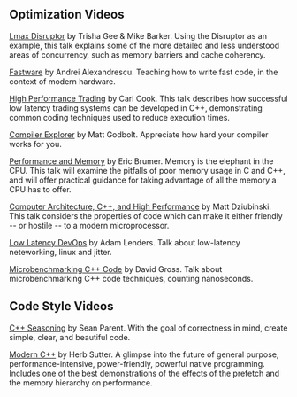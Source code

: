 ## Optimization Videos

[Lmax Disruptor](https://www.youtube.com/watch?v=DCdGlxBbKU4) by Trisha Gee & Mike Barker.  Using the Disruptor as an example, this talk explains some of the more detailed and less understood areas of concurrency, such as memory barriers and cache coherency. 

[Fastware](https://www.youtube.com/watch?v=AxnotgLql0k) by Andrei Alexandrescu.  Teaching how to write fast code, in the context of modern hardware.

[High Performance Trading](https://www.youtube.com/watch?v=NH1Tta7purM) by Carl Cook.  This talk describes how successful low latency trading systems can be developed in C++, demonstrating common coding techniques used to reduce execution times.

[Compiler Explorer](https://www.youtube.com/watch?v=bSkpMdDe4g4) by Matt Godbolt.  Appreciate how hard your compiler works for you.
 
[Performance and Memory](https://www.youtube.com/watch?v=Ri8NnOgIVMc) by Eric Brumer.  Memory is the elephant in the CPU.  This talk will examine the pitfalls of poor memory usage in C and C++, and will offer practical guidance for taking advantage of all the memory a CPU has to offer.

[Computer Architecture, C++, and High Performance](https://www.youtube.com/watch?v=fMvO0Mcq894) by Matt Dziubinski.  This talk considers the properties of code which can make it either friendly -- or hostile -- to a modern microprocessor.

[Low Latency DevOps](https://www.youtube.com/watch?v=z5AAA3_iBTU) by Adam Lenders. Talk about low-latency neteworking, linux and jitter.  

[Microbenchmarking C++ Code](https://www.youtube.com/watch?v=Czr5dBfs72U) by David Gross. Talk about microbenchmarking C++ code techniques, counting nanoseconds.  

## Code Style Videos

[C++ Seasoning](https://channel9.msdn.com/Events/GoingNative/2013/Cpp-Seasoning) by Sean Parent.  With the goal of correctness in mind, create simple, clear, and beautiful code. 

[Modern C++](https://channel9.msdn.com/Events/Build/2014/2-661) by Herb Sutter.  A glimpse into the future of general purpose, performance-intensive, power-friendly, powerful native programming.  Includes one of the best demonstrations of the effects of the prefetch and the memory hierarchy on performance. 
